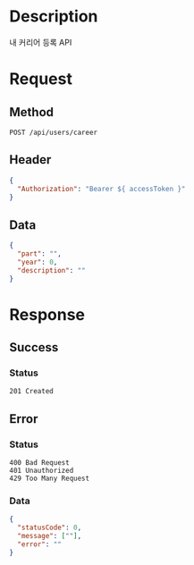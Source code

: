 # Description

내 커리어 등록 API

# Request

## Method

```
POST /api/users/career
```

## Header

```json
{
  "Authorization": "Bearer ${ accessToken }"
}
```

## Data

```json
{
  "part": "",
  "year": 0,
  "description": ""
}
```

# Response

## Success

### Status

```
201 Created
```

## Error

### Status

```
400 Bad Request
401 Unauthorized
429 Too Many Request
```

### Data

```json
{
  "statusCode": 0,
  "message": [""],
  "error": ""
}
```
